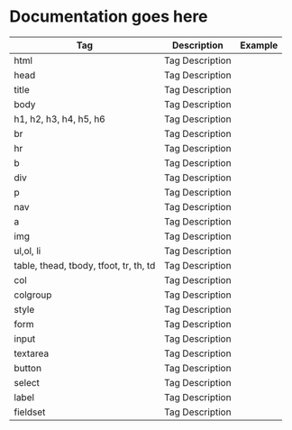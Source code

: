 # Documentation goes here

Tag | Description | Example
--- | --- | --- 
html | Tag Description | <html language="en"></html>
head | Tag Description | 
title | Tag Description | 
body | Tag Description | 
h1, h2, h3, h4, h5, h6 | Tag Description | 
br | Tag Description | 
hr | Tag Description |
b | Tag Description | 
div | Tag Description | 
p | Tag Description | 
nav | Tag Description |
a | Tag Description | 
img | Tag Description | 
ul,ol, li | Tag Description |
table,  thead, tbody, tfoot, tr, th, td | Tag Description | 
col  | Tag Description |
colgroup | Tag Description | 
style | Tag Description | 
form | Tag Description | 
input | Tag Description | 
textarea | Tag Description | 
button | Tag Description | 
select | Tag Description | 
label | Tag Description | 
fieldset | Tag Description |
